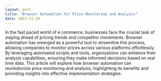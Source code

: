 ```yaml
---
layout: post
title: "Browser Automation for Price Monitoring and Analysis"
date: 2023-11-20
---
```


In the fast paced world of e commerce, businesses face the crucial task of staying ahead of pricing trends and competitor movements. Browser automation has emerged as a powerful tool to streamline this process, allowing companies to monitor prices across various platforms effortlessly. By leveraging automated scripts and tools, organizations can enhance their analysis capabilities, ensuring they make informed decisions based on real time data. This article will explore how browser automation can revolutionize price monitoring and analysis, highlighting its benefits and providing insights into effective implementation strategies.
